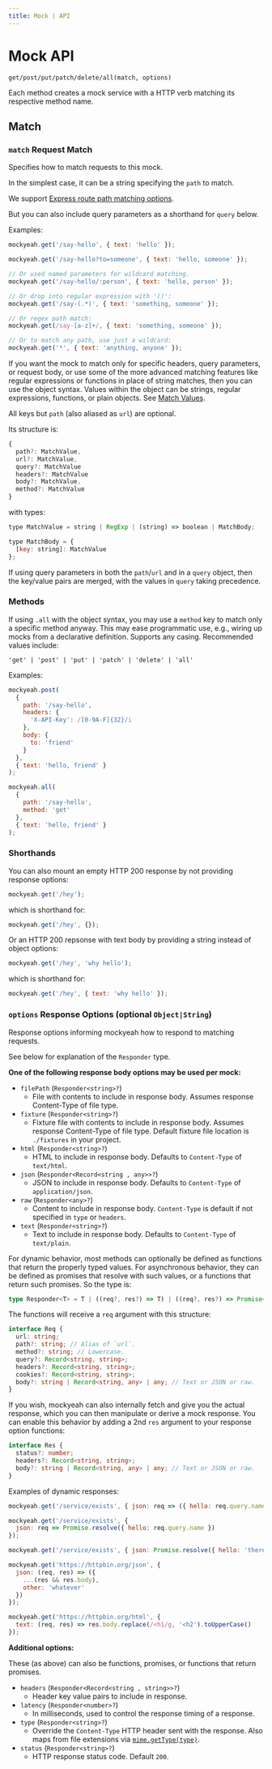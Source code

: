 ```yaml
---
title: Mock | API
---
```


# Mock API

`get/post/put/patch/delete/all(match, options)`

Each method creates a mock service with a HTTP verb matching its respective method name.

## Match

<div id="parameters"></div>

### `match` Request Match

Specifies how to match requests to this mock.

In the simplest case, it can be a string specifying the `path` to match.

We support [Express route path matching options](https://expressjs.com/en/guide/routing.html#route-paths).

But you can also include query parameters as a shorthand for `query` below.

Examples:

```js
mockyeah.get('/say-hello', { text: 'hello' });

mockyeah.get('/say-hello?to=someone', { text: 'hello, someone' });

// Or used named parameters for wildcard matching.
mockyeah.get('/say-hello/:person', { text: 'hello, person' });

// Or drop into regular expression with '()':
mockyeah.get('/say-(.*)', { text: 'something, someone' });

// Or regex path match:
mockyeah.get(/say-[a-z]+/, { text: 'something, someone' });

// Or to match any path, use just a wildcard:
mockyeah.get('*', { text: 'anything, anyone' });
```

If you want the mock to match only for specific headers, query parameters, or request body,
or use some of the more advanced matching features like regular expressions or functions
in place of string matches, then you can use the object syntax.
Values within the object can be strings, regular expressions,
functions, or plain objects. See [Match Values](Match-Values).

All keys but `path` (also aliased as `url`) are optional.

Its structure is:

<!-- prettier-ignore -->
```js
{
  path?: MatchValue,
  url?: MatchValue,
  query?: MatchValue
  headers?: MatchValue
  body?: MatchValue,
  method?: MatchValue
}
```

with types:

<!-- prettier-ignore -->
```js
type MatchValue = string | RegExp | (string) => boolean | MatchBody;

type MatchBody = {
  [key: string]: MatchValue
};
```

If using query parameters in both the `path`/`url` and in a `query` object, then the key/value
pairs are merged, with the values in `query` taking precedence.

### Methods

If using `.all` with the object syntax, you may use a `method` key to match only a specific method anyway.
This may ease programmatic use, e.g., wiring up mocks from a declarative definition.
Supports any casing. Recommended values include:

`'get' | 'post' | 'put' | 'patch' | 'delete' | 'all'`

Examples:

```js
mockyeah.post(
  {
    path: '/say-hello',
    headers: {
      'X-API-Key': /[0-9A-F]{32}/i
    },
    body: {
      to: 'friend'
    }
  },
  { text: 'hello, friend' }
);
```

```js
mockyeah.all(
  {
    path: '/say-hello',
    method: 'get'
  },
  { text: 'hello, friend' }
);
```

### Shorthands

You can also mount an empty HTTP 200 response by not providing response options:

```js
mockyeah.get('/hey');
```

which is shorthand for:

```js
mockyeah.get('/hey', {});
```

Or an HTTP 200 repsonse with text body by providing a string instead of object options:

```js
mockyeah.get('/hey', 'why hello');
```

which is shorthand for:

```js
mockyeah.get('/hey', { text: 'why hello' });
```

<div id="options"></div>

### `options` Response Options (optional `Object|String`)

Response options informing mockyeah how to respond to matching requests.

See below for explanation of the `Responder` type.

**One of the following response body options may be used per mock:**

- `filePath` (`Responder<string>?`)
  - File with contents to include in response body. Assumes response Content-Type of file type.
- `fixture` (`Responder<string>?`)
  - Fixture file with contents to include in response body. Assumes response Content-Type of file type. Default fixture file location is `./fixtures` in your project.
- `html` (`Responder<string>?`)
  - HTML to include in response body. Defaults to `Content-Type` of `text/html`.
- `json` (`Responder<Record<string , any>>?`)
  - JSON to include in response body. Defaults to `Content-Type` of `application/json`.
- `raw` (`Responder<any>?`)
  - Content to include in response body. `Content-Type` is default if not specified in `type` or `headers`.
- `text` (`Responder<string>?`)
  - Text to include in response body. Defaults to `Content-Type` of `text/plain`.

For dynamic behavior, most methods can optionally be defined as functions that return the properly typed values.
For asynchronous behavior, they can be defined as promises that resolve with such values, or a functions that return such promises. So the type is:

```ts
type Responder<T> = T | ((req?, res?) => T) | ((req?, res?) => Promise<T>) | Promise<T>;
```

The functions will receive a `req` argument with this structure:

```ts
interface Req {
  url: string;
  path?: string; // Alias of `url`.
  method?: string; // Lowercase.
  query?: Record<string, string>;
  headers?: Record<string, string>;
  cookies?: Record<string, string>;
  body?: string | Record<string, any> | any; // Text or JSON or raw.
}
```

If you wish, mockyeah can also internally fetch and give you the actual response,
which you can then manipulate or derive a mock response.
You can enable this behavior by adding a 2nd `res` argument to your
response option functions:

```ts
interface Res {
  status?: number;
  headers?: Record<string, string>;
  body?: string | Record<string, any> | any; // Text or JSON or raw.
}
```

Examples of dynamic responses:

```js
mockyeah.get('/service/exists', { json: req => ({ hello: req.query.name }) });
```

```js
mockyeah.get('/service/exists', {
  json: req => Promise.resolve({ hello: req.query.name })
});
```

```js
mockyeah.get('/service/exists', { json: Promise.resolve({ hello: 'there' }) });
```

```js
mockyeah.get('https://httpbin.org/json', {
  json: (req, res) => ({
    ...(res && res.body),
    other: 'whatever'
  })
});
```

```js
mockyeah.get('https://httpbin.org/html', {
  text: (req, res) => res.body.replace(/<h1/g, '<h2').toUpperCase()
});
```

**Additional options:**

These (as above) can also be functions, promises, or functions that return promises.

- `headers` (`Responder<Record<string , string>>?`)
  - Header key value pairs to include in response.
- `latency` (`Responder<number>?`)
  - In milliseconds, used to control the response timing of a response.
- `type` (`Responder<string>?`)
  - Override the `Content-Type` HTTP header sent with the response. Also maps from file extensions via [`mime.getType(type)`](https://www.npmjs.com/package/mime#mimegettypepathorextension).
- `status` (`Responder<string>?`)
  - HTTP response status code. Default `200`.
